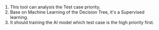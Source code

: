 1. This tool can analysis the Test case priority.
2. Base on Machine Learning of the Decision Tree, it's a Supervised learning.
3. It should training the AI model which test case is the high priority first.
